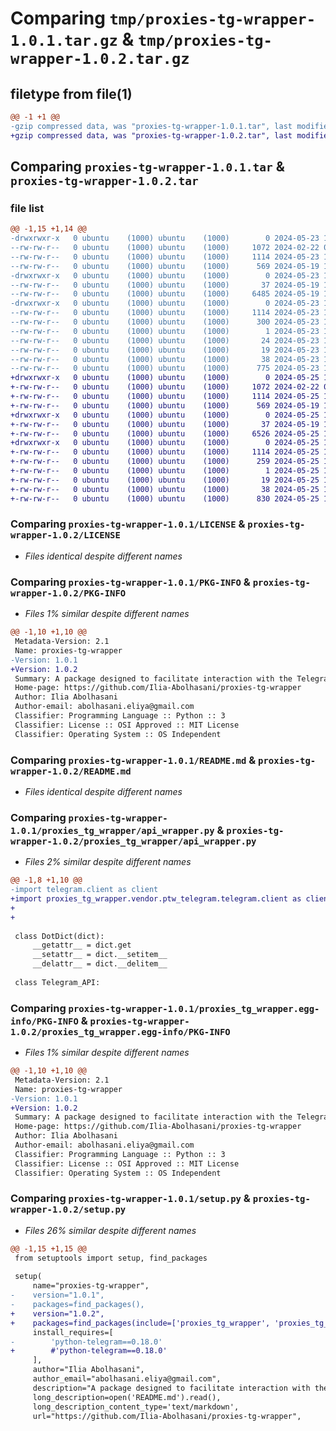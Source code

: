 # Comparing `tmp/proxies-tg-wrapper-1.0.1.tar.gz` & `tmp/proxies-tg-wrapper-1.0.2.tar.gz`

## filetype from file(1)

```diff
@@ -1 +1 @@
-gzip compressed data, was "proxies-tg-wrapper-1.0.1.tar", last modified: Thu May 23 10:34:42 2024, max compression
+gzip compressed data, was "proxies-tg-wrapper-1.0.2.tar", last modified: Sat May 25 11:24:03 2024, max compression
```

## Comparing `proxies-tg-wrapper-1.0.1.tar` & `proxies-tg-wrapper-1.0.2.tar`

### file list

```diff
@@ -1,15 +1,14 @@
-drwxrwxr-x   0 ubuntu    (1000) ubuntu    (1000)        0 2024-05-23 10:34:42.079781 proxies-tg-wrapper-1.0.1/
--rw-rw-r--   0 ubuntu    (1000) ubuntu    (1000)     1072 2024-02-22 08:02:12.000000 proxies-tg-wrapper-1.0.1/LICENSE
--rw-rw-r--   0 ubuntu    (1000) ubuntu    (1000)     1114 2024-05-23 10:34:42.079781 proxies-tg-wrapper-1.0.1/PKG-INFO
--rw-rw-r--   0 ubuntu    (1000) ubuntu    (1000)      569 2024-05-19 11:17:08.000000 proxies-tg-wrapper-1.0.1/README.md
-drwxrwxr-x   0 ubuntu    (1000) ubuntu    (1000)        0 2024-05-23 10:34:42.075781 proxies-tg-wrapper-1.0.1/proxies_tg_wrapper/
--rw-rw-r--   0 ubuntu    (1000) ubuntu    (1000)       37 2024-05-19 11:09:58.000000 proxies-tg-wrapper-1.0.1/proxies_tg_wrapper/__init__.py
--rw-rw-r--   0 ubuntu    (1000) ubuntu    (1000)     6485 2024-05-19 11:08:32.000000 proxies-tg-wrapper-1.0.1/proxies_tg_wrapper/api_wrapper.py
-drwxrwxr-x   0 ubuntu    (1000) ubuntu    (1000)        0 2024-05-23 10:34:42.079781 proxies-tg-wrapper-1.0.1/proxies_tg_wrapper.egg-info/
--rw-rw-r--   0 ubuntu    (1000) ubuntu    (1000)     1114 2024-05-23 10:34:42.000000 proxies-tg-wrapper-1.0.1/proxies_tg_wrapper.egg-info/PKG-INFO
--rw-rw-r--   0 ubuntu    (1000) ubuntu    (1000)      300 2024-05-23 10:34:42.000000 proxies-tg-wrapper-1.0.1/proxies_tg_wrapper.egg-info/SOURCES.txt
--rw-rw-r--   0 ubuntu    (1000) ubuntu    (1000)        1 2024-05-23 10:34:42.000000 proxies-tg-wrapper-1.0.1/proxies_tg_wrapper.egg-info/dependency_links.txt
--rw-rw-r--   0 ubuntu    (1000) ubuntu    (1000)       24 2024-05-23 10:34:42.000000 proxies-tg-wrapper-1.0.1/proxies_tg_wrapper.egg-info/requires.txt
--rw-rw-r--   0 ubuntu    (1000) ubuntu    (1000)       19 2024-05-23 10:34:42.000000 proxies-tg-wrapper-1.0.1/proxies_tg_wrapper.egg-info/top_level.txt
--rw-rw-r--   0 ubuntu    (1000) ubuntu    (1000)       38 2024-05-23 10:34:42.079781 proxies-tg-wrapper-1.0.1/setup.cfg
--rw-rw-r--   0 ubuntu    (1000) ubuntu    (1000)      775 2024-05-23 10:33:56.000000 proxies-tg-wrapper-1.0.1/setup.py
+drwxrwxr-x   0 ubuntu    (1000) ubuntu    (1000)        0 2024-05-25 11:24:03.908847 proxies-tg-wrapper-1.0.2/
+-rw-rw-r--   0 ubuntu    (1000) ubuntu    (1000)     1072 2024-02-22 08:02:12.000000 proxies-tg-wrapper-1.0.2/LICENSE
+-rw-rw-r--   0 ubuntu    (1000) ubuntu    (1000)     1114 2024-05-25 11:24:03.908847 proxies-tg-wrapper-1.0.2/PKG-INFO
+-rw-rw-r--   0 ubuntu    (1000) ubuntu    (1000)      569 2024-05-19 11:17:08.000000 proxies-tg-wrapper-1.0.2/README.md
+drwxrwxr-x   0 ubuntu    (1000) ubuntu    (1000)        0 2024-05-25 11:24:03.908847 proxies-tg-wrapper-1.0.2/proxies_tg_wrapper/
+-rw-rw-r--   0 ubuntu    (1000) ubuntu    (1000)       37 2024-05-19 11:09:58.000000 proxies-tg-wrapper-1.0.2/proxies_tg_wrapper/__init__.py
+-rw-rw-r--   0 ubuntu    (1000) ubuntu    (1000)     6526 2024-05-25 11:21:23.000000 proxies-tg-wrapper-1.0.2/proxies_tg_wrapper/api_wrapper.py
+drwxrwxr-x   0 ubuntu    (1000) ubuntu    (1000)        0 2024-05-25 11:24:03.908847 proxies-tg-wrapper-1.0.2/proxies_tg_wrapper.egg-info/
+-rw-rw-r--   0 ubuntu    (1000) ubuntu    (1000)     1114 2024-05-25 11:24:03.000000 proxies-tg-wrapper-1.0.2/proxies_tg_wrapper.egg-info/PKG-INFO
+-rw-rw-r--   0 ubuntu    (1000) ubuntu    (1000)      259 2024-05-25 11:24:03.000000 proxies-tg-wrapper-1.0.2/proxies_tg_wrapper.egg-info/SOURCES.txt
+-rw-rw-r--   0 ubuntu    (1000) ubuntu    (1000)        1 2024-05-25 11:24:03.000000 proxies-tg-wrapper-1.0.2/proxies_tg_wrapper.egg-info/dependency_links.txt
+-rw-rw-r--   0 ubuntu    (1000) ubuntu    (1000)       19 2024-05-25 11:24:03.000000 proxies-tg-wrapper-1.0.2/proxies_tg_wrapper.egg-info/top_level.txt
+-rw-rw-r--   0 ubuntu    (1000) ubuntu    (1000)       38 2024-05-25 11:24:03.908847 proxies-tg-wrapper-1.0.2/setup.cfg
+-rw-rw-r--   0 ubuntu    (1000) ubuntu    (1000)      830 2024-05-25 11:22:26.000000 proxies-tg-wrapper-1.0.2/setup.py
```

### Comparing `proxies-tg-wrapper-1.0.1/LICENSE` & `proxies-tg-wrapper-1.0.2/LICENSE`

 * *Files identical despite different names*

### Comparing `proxies-tg-wrapper-1.0.1/PKG-INFO` & `proxies-tg-wrapper-1.0.2/PKG-INFO`

 * *Files 1% similar despite different names*

```diff
@@ -1,10 +1,10 @@
 Metadata-Version: 2.1
 Name: proxies-tg-wrapper
-Version: 1.0.1
+Version: 1.0.2
 Summary: A package designed to facilitate interaction with the Telegram API, specifically for managing MTProto proxies.
 Home-page: https://github.com/Ilia-Abolhasani/proxies-tg-wrapper
 Author: Ilia Abolhasani
 Author-email: abolhasani.eliya@gmail.com
 Classifier: Programming Language :: Python :: 3
 Classifier: License :: OSI Approved :: MIT License
 Classifier: Operating System :: OS Independent
```

### Comparing `proxies-tg-wrapper-1.0.1/README.md` & `proxies-tg-wrapper-1.0.2/README.md`

 * *Files identical despite different names*

### Comparing `proxies-tg-wrapper-1.0.1/proxies_tg_wrapper/api_wrapper.py` & `proxies-tg-wrapper-1.0.2/proxies_tg_wrapper/api_wrapper.py`

 * *Files 2% similar despite different names*

```diff
@@ -1,8 +1,10 @@
-import telegram.client as client
+import proxies_tg_wrapper.vendor.ptw_telegram.telegram.client as client
+
+
 
 class DotDict(dict):
     __getattr__ = dict.get
     __setattr__ = dict.__setitem__
     __delattr__ = dict.__delitem__
 
 class Telegram_API:
```

### Comparing `proxies-tg-wrapper-1.0.1/proxies_tg_wrapper.egg-info/PKG-INFO` & `proxies-tg-wrapper-1.0.2/proxies_tg_wrapper.egg-info/PKG-INFO`

 * *Files 1% similar despite different names*

```diff
@@ -1,10 +1,10 @@
 Metadata-Version: 2.1
 Name: proxies-tg-wrapper
-Version: 1.0.1
+Version: 1.0.2
 Summary: A package designed to facilitate interaction with the Telegram API, specifically for managing MTProto proxies.
 Home-page: https://github.com/Ilia-Abolhasani/proxies-tg-wrapper
 Author: Ilia Abolhasani
 Author-email: abolhasani.eliya@gmail.com
 Classifier: Programming Language :: Python :: 3
 Classifier: License :: OSI Approved :: MIT License
 Classifier: Operating System :: OS Independent
```

### Comparing `proxies-tg-wrapper-1.0.1/setup.py` & `proxies-tg-wrapper-1.0.2/setup.py`

 * *Files 26% similar despite different names*

```diff
@@ -1,15 +1,15 @@
 from setuptools import setup, find_packages
 
 setup(
     name="proxies-tg-wrapper",
-    version="1.0.1",
-    packages=find_packages(),
+    version="1.0.2",
+    packages=find_packages(include=['proxies_tg_wrapper', 'proxies_tg_wrapper.*']),
     install_requires=[
-        'python-telegram==0.18.0'        
+        #'python-telegram==0.18.0'        
     ],
     author="Ilia Abolhasani",
     author_email="abolhasani.eliya@gmail.com",
     description="A package designed to facilitate interaction with the Telegram API, specifically for managing MTProto proxies.",
     long_description=open('README.md').read(),
     long_description_content_type='text/markdown',
     url="https://github.com/Ilia-Abolhasani/proxies-tg-wrapper",
```

